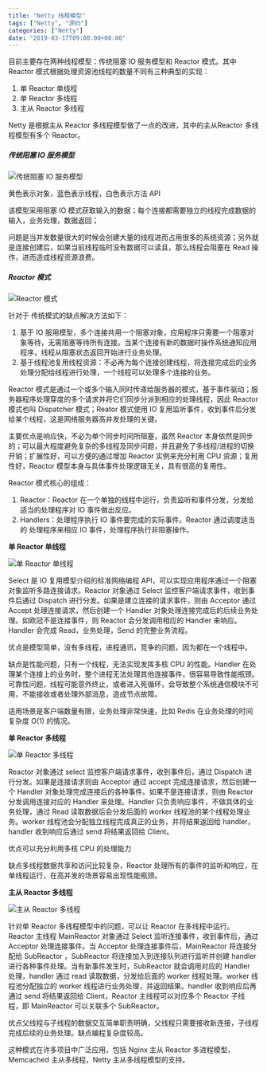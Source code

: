 ```yaml
---
title: "Netty 线程模型"
tags: ["Netty", "源码"]
categories: ["Netty"]
date: "2019-03-17T09:00:00+08:00"
---
```


目前主要存在两种线程模型：传统阻塞 IO 服务模型和 Reactor 模式。其中 Reactor 模式根据处理资源池线程的数量不同有三种典型的实现：

1. 单 Reactor 单线程
2. 单 Reactor 多线程
3. 主从 Reactor 多线程

Netty 是根据主从 Reactor 多线程模型做了一点的改进，其中的主从Reactor 多线程模型有多个 Reactor。

##### 传统阻塞 IO 服务模型

![传统阻塞 IO 服务模型](https://i.loli.net/2020/05/02/UxSauo6IWp52HiD.png)

黄色表示对象，蓝色表示线程，白色表示方法 API

该模型采用阻塞 IO 模式获取输入的数据；每个连接都需要独立的线程完成数据的输入，业务处理，数据返回；

问题是当并发数量很大的时候会创建大量的线程进而占用很多的系统资源；另外就是连接创建后，如果当前线程临时没有数据可以读且，那么线程会阻塞在 Read 操作，进而造成线程资源浪费。

##### Reactor 模式

![Reactor 模式](https://i.loli.net/2020/05/02/nSti95sL12uWKrO.png)

针对于 传统模式的缺点解决方法如下：

1. 基于 IO 服用模型，多个连接共用一个阻塞对象，应用程序只需要一个阻塞对象等待，无需阻塞等待所有连接。当某个连接有新的数据时操作系统通知应用程序，线程从阻塞状态返回开始进行业务处理。
2. 基于线程池复用线程资源：不必再为每个连接创建线程，将连接完成后的业务处理分配给线程进行处理，一个线程可以处理多个连接的业务。

Reactor 模式是通过一个或多个输入同时传递给服务器的模式，基于事件驱动；服务器程序处理穿度的多个请求并将它们同步分派到相应的处理线程，因此 Reactor 模式也叫 Dispatcher 模式；Reator 模式使用 IO 复用监听事件，收到事件后分发给某个线程，这是网络服务器高并发处理的关键。

主要优点是响应快，不必为单个同步时间所阻塞，虽然 Reactor 本身依然是同步的；可以最大程度避免复杂的多线程及同步问题，并且避免了多线程/进程的切换开销；扩展性好，可以方便的通过增加 Reactor 实例来充分利用 CPU 资源；复用性好，Reactor 模型本身与具体事件处理逻辑无关，具有很高的复用性。

Reactor 模式核心的组成：

1. Reactor：Reactor 在一个单独的线程中运行，负责监听和事件分发，分发给适当的处理程序对 IO 事件做出反应。
2. Handlers：处理程序执行 IO 事件要完成的实际事件。Reactor 通过调度适当的 处理程序来相应 IO 事件，处理程序执行非阻塞操作。

**单 Reactor 单线程**

![单 Reactor 单线程](https://i.loli.net/2020/05/02/c8kAv4m1xaTHt5B.png)

Select 是 IO 复用模型介绍的标准网络编程 API，可以实现应用程序通过一个阻塞对象监听多路连接请求。Reactor 对象通过 Select 监控客户端请求事件，收到事件后通过 Dispatch 进行分发。如果是建立连接的请求事件，则由 Acceptor 通过 Accept 处理连接请求，然后创建一个 Handler 对象处理连接完成后的后续业务处理。如欧冠不是连接事件，则 Reactor 会分发调用相应的 Handler 来响应。Handler 会完成 Read，业务处理，Send 的完整业务流程。

优点是模型简单，没有多线程，进程通讯，竞争的问题，因为都在一个线程中。

缺点是性能问题，只有一个线程，无法实现发挥多核 CPU 的性能。Handler 在处理某个连接上的业务时，整个进程无法处理其他连接事件，很容易导致性能瓶颈。可靠性问题，线程可能意外终止，或者进入死循环，会导致整个系统通信模块不可用，不能接收或者处理外部消息，造成节点故障。

适用场景是客户端数量有限，业务处理非常快速，比如 Redis 在业务处理的时间复杂度 O(1) 的情况。

**单 Reactor 多线程**

![单 Reactor 多线程](https://i.loli.net/2020/05/02/IaEzQtAVCYHDdsv.png)

Reactor 对象通过 select 监控客户端请求事件，收到事件后，通过 Dispatch 进行分发。如果是连接请求则由 Acceptor 通过 accept 完成连接请求，然后创建一个 Handler 对象处理完成连接后的各种事件。如果不是连接请求，则由 Reactor 分发调用连接对应的 Handler 来处理。Handler 只负责响应事件，不做具体的业务处理，通过 Read 读取数据后会分发后面的 worker 线程池的某个线程处理业务。worker 线程池会分配独立线程完成真正的业务，并将结果返回给 handler，handler 收到响应后通过  send 将结果返回给 Client。

优点可以充分利用多核 CPU 的处理能力

缺点多线程数据共享和访问比较复杂，Reactor 处理所有的事件的监听和响应，在单线程运行，在高并发的场景容易出现性能瓶颈。

**主从 Reactor 多线程**

![主从 Reactor 多线程](https://i.loli.net/2020/05/02/ICkZxeu4JBM867A.png)

针对单 Reactor 多线程模型中的问题，可以让 Reactor 在多线程中运行。Reactor 主线程 MainReactor 对象通过 Select 监听连接事件，收到事件后，通过 Acceptor 处理连接事件。当 Acceptor 处理连接事件后，MainReactor 将连接分配给 SubReactor ，SubReactor 将连接加入到连接队列进行监听并创建 handler 进行各种事件处理。当有新事件发生时，SubReactor 就会调用对应的 Handler 处理，handler 通过 read 读取数据，分发给后面的 worker 线程处理。worker 线程池分配独立的 worker 线程进行业务处理，并返回结果。handler 收到响应后再通过 send 将结果返回给 Client，Reactor 主线程可以对应多个 Reactor 子线程，即 MainReactor 可以关联多个 SubReactor。

优点父线程与子线程的数据交互简单职责明确，父线程只需要接收新连接，子线程完成后续的业务处理。缺点编程复杂度较高。

这种模式在许多项目中广泛应用，包括 Nginx 主从 Reactor 多进程模型，Memcached 主从多线程，Netty 主从多线程模型的支持。